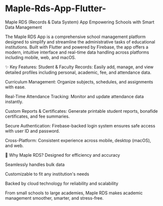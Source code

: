 # Maple-Rds-App-Flutter-
Maple RDS (Records & Data System) App
Empowering Schools with Smart Data Management

The Maple RDS App is a comprehensive school management platform designed to simplify and streamline the administrative tasks of educational institutions. Built with Flutter and powered by Firebase, the app offers a modern, intuitive interface and real-time data handling across platforms including mobile, web, and macOS.

✨ Key Features:
Student & Faculty Records: Easily add, manage, and view detailed profiles including personal, academic, fee, and attendance data.

Curriculum Management: Organize subjects, schedules, and assignments with ease.

Real-Time Attendance Tracking: Monitor and update attendance data instantly.

Custom Reports & Certificates: Generate printable student reports, bonafide certificates, and fee summaries.

Secure Authentication: Firebase-backed login system ensures safe access with user ID and password.

Cross-Platform: Consistent experience across mobile, desktop (macOS), and web.

🎯 Why Maple RDS?
Designed for efficiency and accuracy

Seamlessly handles bulk data

Customizable to fit any institution's needs

Backed by cloud technology for reliability and scalability

From small schools to large academies, Maple RDS makes academic management smoother, smarter, and stress-free.
